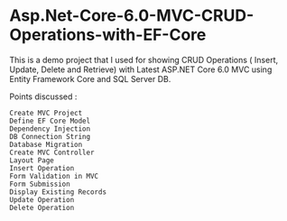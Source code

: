# Asp.Net-Core-6.0-MVC-CRUD-Operations-with-EF-Core

This is a demo project that I used for showing CRUD Operations ( Insert, Update, Delete and Retrieve) with Latest ASP.NET Core 6.0 MVC using Entity Framework Core and SQL Server DB.

Points discussed :

    Create MVC Project
    Define EF Core Model
    Dependency Injection
    DB Connection String
    Database Migration
    Create MVC Controller
    Layout Page
    Insert Operation
    Form Validation in MVC
    Form Submission
    Display Existing Records
    Update Operation
    Delete Operation
